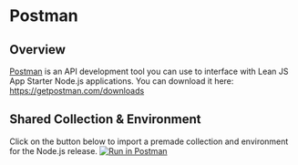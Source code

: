 # Postman
## Overview
[Postman](https://getpostman.com) is an API development tool you can use to interface with Lean JS App Starter Node.js applications. You can download it here: https://getpostman.com/downloads

## Shared Collection & Environment
Click on the button below to import a premade collection and environment for the Node.js release.
[![Run in Postman](https://run.pstmn.io/button.svg)](https://app.getpostman.com/run-collection/0a856b770363eab086b4#?env%5BLean%20JS%20App%20Starter%20(Development)%5D=W3sia2V5IjoiUk9PVCIsInZhbHVlIjoiaHR0cDovL2xvY2FsaG9zdDo5MDAxIiwiZGVzY3JpcHRpb24iOiIiLCJlbmFibGVkIjp0cnVlfV0=)